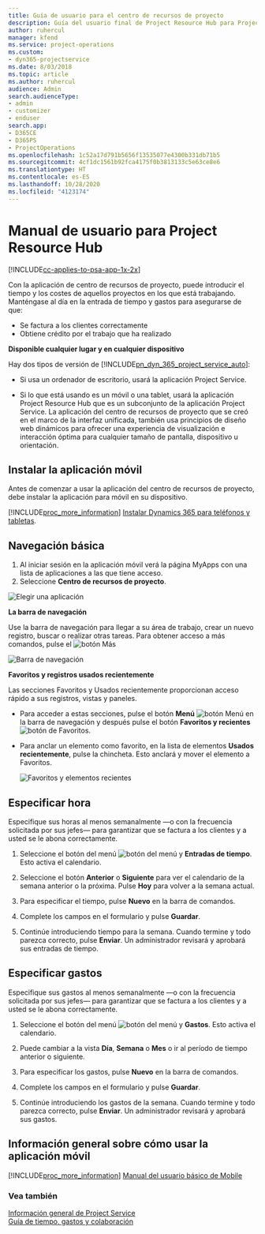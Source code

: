 ```yaml
---
title: Guía de usuario para el centro de recursos de proyecto
description: Guía del usuario final de Project Resource Hub para Project Service
author: ruhercul
manager: kfend
ms.service: project-operations
ms.custom:
- dyn365-projectservice
ms.date: 8/03/2018
ms.topic: article
ms.author: ruhercul
audience: Admin
search.audienceType:
- admin
- customizer
- enduser
search.app:
- D365CE
- D365PS
- ProjectOperations
ms.openlocfilehash: 1c52a17d791b5656f13535077e4300b331db71b5
ms.sourcegitcommit: 4cf1dc1561b92fca4175f0b3813133c5e63ce8e6
ms.translationtype: HT
ms.contentlocale: es-ES
ms.lasthandoff: 10/28/2020
ms.locfileid: "4123174"
---
```

# <a name="user-guide-for-project-resource-hub"></a>Manual de usuario para Project Resource Hub

[!INCLUDE[cc-applies-to-psa-app-1x-2x](../includes/cc-applies-to-psa-app-1x-2x.md)]

Con la aplicación de centro de recursos de proyecto, puede introducir el tiempo y los costes de aquellos proyectos en los que está trabajando. Manténgase al día en la entrada de tiempo y gastos para asegurarse de que:

- Se factura a los clientes correctamente
- Obtiene crédito por el trabajo que ha realizado

**Disponible cualquier lugar y en cualquier dispositivo**

Hay dos tipos de versión de [!INCLUDE[pn_dyn_365_project_service_auto](../includes/pn-dyn-365-project-service-auto.md)]: 

- Si usa un ordenador de escritorio, usará la aplicación Project Service. 

- Si lo que está usando es un móvil o una tablet, usará la aplicación Project Resource Hub que es un subconjunto de la aplicación Project Service. La aplicación del centro de recursos de proyecto que se creó en el marco de la interfaz unificada, también usa principios de diseño web dinámicos para ofrecer una experiencia de visualización e interacción óptima para cualquier tamaño de pantalla, dispositivo u orientación. 


## <a name="install-the-mobile-app"></a>Instalar la aplicación móvil
Antes de comenzar a usar la aplicación del centro de recursos de proyecto, debe instalar la aplicación para móvil en su dispositivo. 

[!INCLUDE[proc_more_information](../includes/proc-more-information.md)] [Instalar Dynamics 365 para teléfonos y tabletas](https://docs.microsoft.com/dynamics365/mobile-app/install-dynamics-365-for-phones-and-tablets).

## <a name="basic-navigation"></a>Navegación básica
1.  Al iniciar sesión en la aplicación móvil verá la página MyApps con una lista de aplicaciones a las que tiene acceso. 
2.  Seleccione **Centro de recursos de proyecto**.

![Elegir una aplicación](media/chooseApp_1.png "Elegir una aplicación")

**La barra de navegación**

Use la barra de navegación para llegar a su área de trabajo, crear un nuevo registro, buscar o realizar otras tareas. Para obtener acceso a más comandos, pulse el ![botón Más](media/MoreButton.png "Botón Más")

![Barra de navegación](media/NavBar_2.png "Barra de navegación")

**Favoritos y registros usados recientemente**

Las secciones Favoritos y Usados recientemente proporcionan acceso rápido a sus registros, vistas y paneles. 

- Para acceder a estas secciones, pulse el botón **Menú** ![botón Menú](media/MenuButton.png "Botón de menú") en la barra de navegación y después pulse el botón **Favoritos y recientes** ![botón de Favoritos](media/FavButton.png "Botón Favoritos").

- Para anclar un elemento como favorito, en la lista de elementos **Usados recientemente**, pulse la chincheta. Esto anclará y mover el elemento a Favoritos.

  ![Favoritos y elementos recientes](media/Favs_3.png "Favoritos y elementos recientes")
 
## <a name="enter-time"></a>Especificar hora
Especifique sus horas al menos semanalmente —o con la frecuencia solicitada por sus jefes— para garantizar que se factura a los clientes y a usted se le abona correctamente.

1. Seleccione el botón del menú ![botón del menú](media/MenuButton.png "Botón de menú") y **Entradas de tiempo**. Esto activa el calendario.

2. Seleccione el botón **Anterior** o **Siguiente** para ver el calendario de la semana anterior o la próxima. Pulse **Hoy** para volver a la semana actual.

3. Para especificar el tiempo, pulse **Nuevo** en la barra de comandos. 

4. Complete los campos en el formulario y pulse **Guardar**.

5. Continúe introduciendo tiempo para la semana. Cuando termine y todo parezca correcto, pulse **Enviar**. Un administrador revisará y aprobará sus entradas de tiempo.

## <a name="enter-expenses"></a>Especificar gastos 
Especifique sus gastos al menos semanalmente —o con la frecuencia solicitada por sus jefes— para garantizar que se factura a los clientes y a usted se le abona correctamente.

1. Seleccione el botón del menú ![botón del menú](media/MenuButton.png "Botón de menú") y **Gastos**. Esto activa el calendario.

2. Puede cambiar a la vista **Día**, **Semana** o **Mes** o ir al período de tiempo anterior o siguiente. 

3. Para especificar los gastos, pulse **Nuevo** en la barra de comandos. 

4. Complete los campos en el formulario y pulse **Guardar**.

5. Continúe introduciendo los gastos de la semana. Cuando termine y todo parezca correcto, pulse **Enviar**. Un administrador revisará y aprobará sus gastos.

## <a name="general-information-on-how-to-use-the-mobile-app"></a>Información general sobre cómo usar la aplicación móvil 
[!INCLUDE[proc_more_information](../includes/proc-more-information.md)] [Manual del usuario básico de Mobile](https://docs.microsoft.com/dynamics365/mobile-app/dynamics-365-phones-tablets-users-guide)

### <a name="see-also"></a>Vea también  
 [Información general de Project Service](../psa/overview.md)   
 [Guía de tiempo, gastos y colaboración](../psa/time-expense-collaboration-guide.md)   
 
